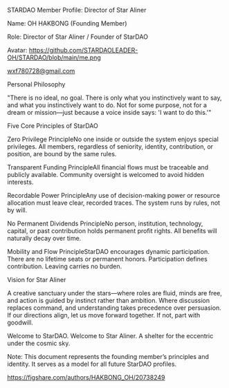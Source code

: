 STARDAO Member Profile: Director of Star Aliner

Name: OH HAKBONG (Founding Member)

Role: Director of Star Aliner / Founder of StarDAO

Avatar: https://github.com/STARDAOLEADER-OH/STARDAO/blob/main/me.png

wxf780728@gmail.com

Personal Philosophy

"There is no ideal, no goal. There is only what you instinctively want to say, and what you instinctively want to do. Not for some purpose, not for a dream or mission—just because a voice inside says: 'I want to do this.'"

Five Core Principles of StarDAO

Zero Privilege PrincipleNo one inside or outside the system enjoys special privileges. All members, regardless of seniority, identity, contribution, or position, are bound by the same rules.

Transparent Funding PrincipleAll financial flows must be traceable and publicly available. Community oversight is welcomed to avoid hidden interests.

Recordable Power PrincipleAny use of decision-making power or resource allocation must leave clear, recorded traces. The system runs by rules, not by will.

No Permanent Dividends PrincipleNo person, institution, technology, capital, or past contribution holds permanent profit rights. All benefits will naturally decay over time.

Mobility and Flow PrincipleStarDAO encourages dynamic participation. There are no lifetime seats or permanent honors. Participation defines contribution. Leaving carries no burden.

Vision for Star Aliner

A creative sanctuary under the stars—where roles are fluid, minds are free, and action is guided by instinct rather than ambition. Where discussion replaces command, and understanding takes precedence over persuasion. If our directions align, let us move forward together. If not, part with goodwill.

Welcome to StarDAO. Welcome to Star Aliner. A shelter for the eccentric under the cosmic sky.

Note: This document represents the founding member’s principles and identity. It serves as a model for all future StarDAO profiles.

https://figshare.com/authors/HAKBONG_OH/20738249
